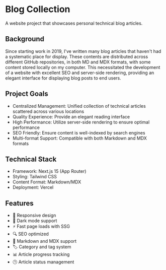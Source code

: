 # Blog Collection

A website project that showcases personal technical blog articles.

## Background

Since starting work in 2019, I've written many blog articles that haven't had a systematic place for display. These contents are distributed across different GitHub repositories, in both MD and MDX formats, with some content stored locally on my computer. This necessitated the development of a website with excellent SEO and server-side rendering, providing an elegant interface for displaying blog posts to end users.

## Project Goals

- Centralized Management: Unified collection of technical articles scattered across various locations
- Quality Experience: Provide an elegant reading interface
- High Performance: Utilize server-side rendering to ensure optimal performance
- SEO Friendly: Ensure content is well-indexed by search engines
- Multi-format Support: Compatible with both Markdown and MDX formats

## Technical Stack

- Framework: Next.js 15 (App Router)
- Styling: Tailwind CSS
- Content Format: Markdown/MDX
- Deployment: Vercel

## Features

- 📱 Responsive design
- 🌙 Dark mode support
- ⚡️ Fast page loads with SSG
- 🔍 SEO optimized
- 📝 Markdown and MDX support
- 🏷️ Category and tag system
- 📊 Article progress tracking
- 🕒 Article status management